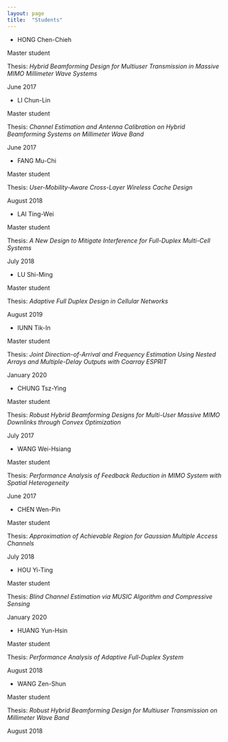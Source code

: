 ```yaml
---
layout: page
title:  "Students"
---
```


* HONG Chen-Chieh

Master student

Thesis: _Hybrid Beamforming Design for Multiuser Transmission in Massive MIMO Millimeter Wave Systems_

June 2017

* LI Chun-Lin

Master student

Thesis: _Channel Estimation and Antenna Calibration on Hybrid Beamforming Systems on Millimeter Wave Band_

June 2017

* FANG Mu-Chi

Master student

Thesis: _User-Mobility-Aware Cross-Layer Wireless Cache Design_

August 2018

* LAI Ting-Wei

Master student

Thesis: _A New Design to Mitigate Interference for Full-Duplex Multi-Cell Systems_

July 2018

* LU Shi-Ming

Master student

Thesis: _Adaptive Full Duplex Design in Cellular Networks_

August 2019

* IUNN Tik-In

Master student

Thesis: _Joint Direction-of-Arrival and Frequency Estimation Using Nested Arrays and Multiple-Delay Outputs with Coarray ESPRIT_

January 2020

* CHUNG Tsz-Ying

Master student

Thesis: _Robust Hybrid Beamforming Designs for Multi-User Massive MIMO Downlinks through Convex Optimization_

July 2017

* WANG Wei-Hsiang

Master student

Thesis: _Performance Analysis of Feedback Reduction in MIMO System with Spatial Heterogeneity_

June 2017

* CHEN Wen-Pin

Master student

Thesis: _Approximation of Achievable Region for Gaussian Multiple Access Channels_

July 2018

* HOU Yi-Ting

Master student

Thesis: _Blind Channel Estimation via MUSIC Algorithm and Compressive Sensing_

January 2020

* HUANG Yun-Hsin

Master student

Thesis: _Performance Analysis of Adaptive Full-Duplex System_

August 2018

* WANG Zen-Shun

Master student

Thesis: _Robust Hybrid Beamforming Design for Multiuser Transmission on Millimeter Wave Band_

August 2018
